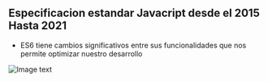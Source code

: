 ## Especificacion estandar Javacript desde el 2015 Hasta 2021


- ES6 tiene cambios significativos entre sus funcionalidades que nos permite optimizar nuestro desarrollo


![Image text](https://firebasestorage.googleapis.com/v0/b/imagenes-1ccc1.appspot.com/o/readmes%2FES6.png?alt=media&token=00cced55-78cd-4068-85e9-ec0c89f31969)

